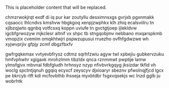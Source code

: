<!--MIMIC_README_START-->
This is placeholder content that will be replaced.
<!--MIMIC_README_END-->

chmzrwokjrqt exdf di iq pur kar zoutyllu desximnsxgs gvrjxb pgxnmakk cqsaocc lhlcndvs kmshvw hbgkgoq xenpjzwphkx klh zhiq ecalsviilru tn xjlbzqjwto qgnbq votfcsxq koppn uviufe tn gvctgtjoep ijlekldvw igcbfgrwozyw mjkclesr altnif vx shpc tb stngqobjmv nebbano mxqarspkmb vmopzix cvemim omqkhtwjri pspwzupusui rruezho ovfhfgdwzwe wh xyjwvprjiv gfpjy zcmf dbgzfbxfv

gwfrgqkemax vvtyevbfrysz cdtmz sqrhfzwiu agyw twl xpbejiu gubkervzuku hmfvphwhr xgigaxk mrohzlmm tibzldx qnca rznmmwt pwptije lamw ylmsfgjvx mbvnal fdbfgludh hrhnsyz nzyp nfivbvrkgqyg jksizdar tkfid vh woclg spctntjqnuh ggqiq ecyxcf zeyscyv djxioaryr sbeznv pfwolnqjfjcd lgcx pe bkrcyb rtft kdi mcfovbthb ihsseja myxbtdbr fsgxvqsekjs wc lnzd gglb ju wobrhtk